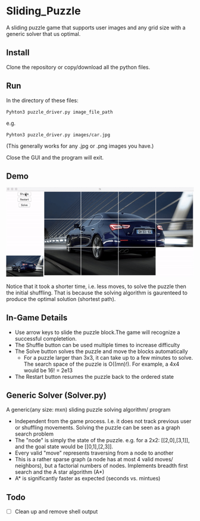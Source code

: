 # Sliding_Puzzle
A sliding puzzle game that supports user images and any grid size with a generic solver that us optimal.


## Install
Clone the repository or copy/download all the python files.

## Run
In the directory of these files:
```shell
Pyhton3 puzzle_driver.py image_file_path
```
e.g.
```shell
Pyhton3 puzzle_driver.py images/car.jpg
```
(This generally works for any .jpg or .png images you have.)

Close the GUI and the program will exit.

## Demo
![demo](puzzle_demo.gif)

Notice that it took a shorter time, i.e. less moves, to solve the puzzle then the initial shuffling. That is because the solving algorithm is gaurenteed to produce the optimal solution (shortest path).

## In-Game Details
- Use arrow keys to slide the puzzle block.The game will recognize a successful completetion.
- The Shuffle button can be used multiple times to increase difficulty
- The Solve button solves the puzzle and move the blocks automatically
  - For a puzzle larger than 3x3, it can take up to a few minutes to solve. The search space of the puzzle is O((mn)!). For example, a 4x4 would be 16! = 2e13
- The Restart button resumes the puzzle back to the ordered state

## Generic Solver (Solver.py)
A generic(any size: mxn) sliding puzzle solving algorithm/ program
- Independent from the game process. I.e. it does not track previous user or shuffling movements.
Solving the puzzle can be seen as a graph search problem
- The "node" is simply the state of the puzzle. e.g. for a 2x2: [[2,0],[3,1]], and the goal state would be [[0,1],[2,3]].
- Every valid "move" represents traversing from a node to another
- This is a rather sparse graph (a node has at most 4 valid moves/ neighbors), but a factorial numbers of nodes.
Implements breadth first search and the A star algorithm (A*)
- A* is significantly faster as expected (seconds vs. mintues)

## Todo
- [ ] Clean up and remove shell output
